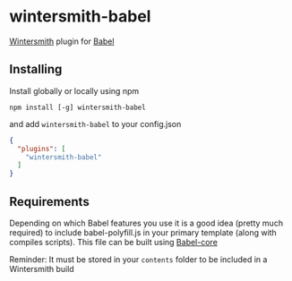 wintersmith-babel
==================

[Wintersmith](https://github.com/jnordberg/wintersmith) plugin for [Babel](http://babeljs.io)

## Installing

Install globally or locally using npm

```
npm install [-g] wintersmith-babel
```

and add `wintersmith-babel` to your config.json

```json
{
  "plugins": [
    "wintersmith-babel"
  ]
}
```

## Requirements

Depending on which Babel features you use it is a good idea (pretty much required) to include babel-polyfill.js in your primary template (along with compiles scripts). This file can be built using [Babel-core](https://www.npmjs.com/package/babel-core)

Reminder: It must be stored in your `contents` folder to be included in a Wintersmith build
